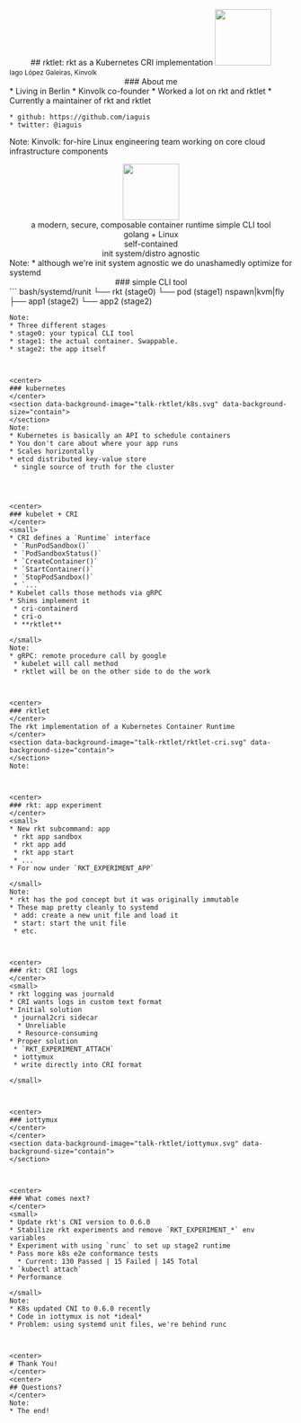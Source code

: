 <center>
## rktlet: rkt as a Kubernetes CRI implementation
<img src="talk-rktlet/rkt-1.svg" width="100" />
</center>
​

<small>
Iago López Galeiras, Kinvolk
</small>



<center>
### About me
</center>
* Living in Berlin
* Kinvolk co-founder
* Worked a lot on rkt and rktlet
* Currently a maintainer of rkt and rktlet

```
* github: https://github.com/iaguis
* twitter: @iaguis
```
Note:
Kinvolk: for-hire Linux engineering team working on core cloud infrastructure components



<center>
<img src="talk-rktlet/rkt-1.svg" width="100" />
</center>
<center>
a modern, secure, composable container runtime
simple CLI tool<br />
golang + Linux<br />
self-contained<br />
init system/distro agnostic
</center>
Note:
* although we're init system agnostic we do unashamedly optimize for systemd



<center>
### simple CLI tool
</center>
```
bash/systemd/runit
 └── rkt (stage0)
      └── pod (stage1) nspawn|kvm|fly
           ├── app1 (stage2)
           └── app2 (stage2)

```
Note:
* Three different stages
* stage0: your typical CLI tool
* stage1: the actual container. Swappable.
* stage2: the app itself



<center>
### kubernetes
</center>
<section data-background-image="talk-rktlet/k8s.svg" data-background-size="contain">
</section>
Note:
* Kubernetes is basically an API to schedule containers
* You don't care about where your app runs
* Scales horizontally
* etcd distributed key-value store
 * single source of truth for the cluster




<center>
### kubelet + CRI
</center>
<small>
* CRI defines a `Runtime` interface
 * `RunPodSandbox()`
 * `PodSandboxStatus()`
 * `CreateContainer()`
 * `StartContainer()`
 * `StopPodSandbox()`
 * `...`
* Kubelet calls those methods via gRPC
* Shims implement it
 * cri-containerd
 * cri-o
 * **rktlet**

</small>
Note:
* gRPC: remote procedure call by google
 * kubelet will call method
 * rktlet will be on the other side to do the work



<center>
### rktlet
</center>
The rkt implementation of a Kubernetes Container Runtime
</center>
<section data-background-image="talk-rktlet/rktlet-cri.svg" data-background-size="contain">
</section>
Note:



<center>
### rkt: app experiment
</center>
<small>
* New rkt subcommand: app
 * rkt app sandbox
 * rkt app add
 * rkt app start
 * ...
* For now under `RKT_EXPERIMENT_APP`

</small>
Note:
* rkt has the pod concept but it was originally immutable
* These map pretty cleanly to systemd
 * add: create a new unit file and load it
 * start: start the unit file
 * etc.



<center>
### rkt: CRI logs
</center>
<small>
* rkt logging was journald
* CRI wants logs in custom text format
* Initial solution
 * journal2cri sidecar
  * Unreliable
  * Resource-consuming
* Proper solution
 * `RKT_EXPERIMENT_ATTACH`
 * iottymux
 * write directly into CRI format

</small>



<center>
### iottymux
</center>
</center>
<section data-background-image="talk-rktlet/iottymux.svg" data-background-size="contain">
</section>



<center>
### What comes next?
</center>
<small>
* Update rkt's CNI version to 0.6.0
* Stabilize rkt experiments and remove `RKT_EXPERIMENT_*` env variables
* Experiment with using `runc` to set up stage2 runtime
* Pass more k8s e2e conformance tests
  * Current: 130 Passed | 15 Failed | 145 Total
* `kubectl attach`
* Performance

</small>
Note:
* K8s updated CNI to 0.6.0 recently
* Code in iottymux is not *ideal*
* Problem: using systemd unit files, we're behind runc



<center>
# Thank You!
</center>
<center>
## Questions?
</center>
Note:
* The end!
